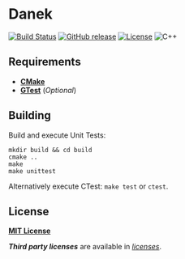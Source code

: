 # Danek

[![Build Status](https://travis-ci.org/offa/danek.svg?branch=master)](https://travis-ci.org/offa/danek)
[![GitHub release](https://img.shields.io/github/release/offa/danek.svg)](https://github.com/offa/danek/releases)
[![License](https://img.shields.io/badge/license-MIT-yellow.svg)](LICENSE)
![C++](https://img.shields.io/badge/c++-14-green.svg)



## Requirements

- [**CMake**](http://www.cmake.org/)
- [**GTest**](https://github.com/google/googletest) (*Optional*)



## Building

Build and execute Unit Tests:

```
mkdir build && cd build
cmake ..
make
make unittest
```

Alternatively execute CTest: `make test` or `ctest`.


## License

[**MIT License**](LICENSE)

***Third party licenses*** are available in [*licenses*](licenses).

